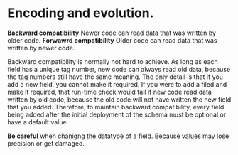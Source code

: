 # Encoding and evolution.

**Backward compatibility**
Newer code can read data that was written by older code.
**Forwawrd compatibility**
Older code can read data that was written by newer code.

Backward compatibility is normally not hard to achieve. 
As long as each field has a unique tag number, new code can always read old data, because the tag numbers still have the same meaning. The only detail is that if you add a new field, you cannot make it required. If you were to add a filed and make it required, that run-time check would fail if new code read data written by old code, because the old code will not have written the new field that you added. Therefore, to maintain backward compatibility, every field being added after the initial deployment of the schema must be optional or have a default value.

**Be careful** when chanigng the datatype of a field. Because values may lose precision or get damaged.